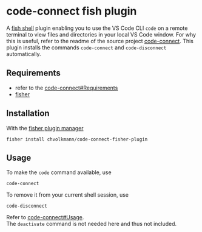 # code-connect fish plugin

A [fish shell](https://fishshell.com/) plugin enabling you to use the VS Code CLI `code` on a remote terminal to view files and directories in your local VS Code window. For why this is useful, refer to the readme of the source project [code-connect](https://github.com/chvolkmann/code-connect). This plugin installs the commands `code-connect` and `code-disconnect` automatically.

## Requirements
- refer to the [code-connect#Requirements](https://github.com/chvolkmann/code-connect#requirements)
- [fisher](https://github.com/jorgebucaran/fisher)

## Installation
With the [fisher plugin manager](https://github.com/jorgebucaran/fisher)
```fish
fisher install chvolkmann/code-connect-fisher-plugin
```

## Usage
To make the `code` command available, use
```fish
code-connect
```

To remove it from your current shell session, use
```fish
code-disconnect
```

Refer to [code-connect#Usage](https://github.com/chvolkmann/code-connect#usage).  
The `deactivate` command is not needed here and thus not included.